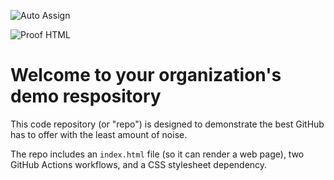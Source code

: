 ![Auto Assign](https://github.com/KoddiDev-Test/demo-repository/actions/workflows/auto-assign.yml/badge.svg)

![Proof HTML](https://github.com/KoddiDev-Test/demo-repository/actions/workflows/proof-html.yml/badge.svg)

# Welcome to your organization's demo respository
This code repository (or "repo") is designed to demonstrate the best GitHub has to offer with the least amount of noise.

The repo includes an `index.html` file (so it can render a web page), two GitHub Actions workflows, and a CSS stylesheet dependency.
